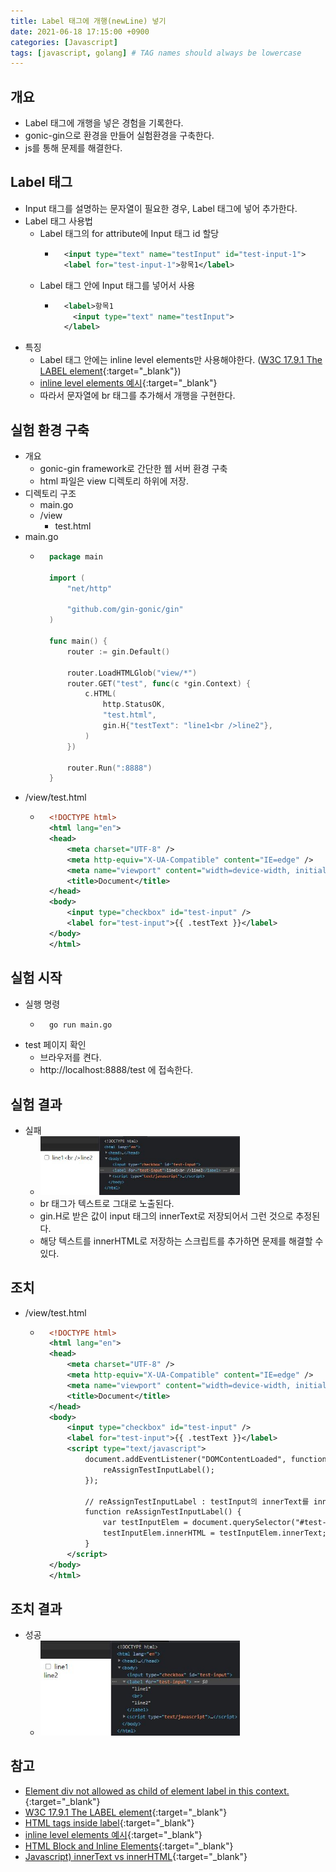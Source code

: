 ```yaml
---
title: Label 태그에 개행(newLine) 넣기
date: 2021-06-18 17:15:00 +0900
categories: [Javascript]
tags: [javascript, golang] # TAG names should always be lowercase
---
```


## 개요
- Label 태그에 개행을 넣은 경험을 기록한다.
- gonic-gin으로 환경을 만들어 실험환경을 구축한다.
- js를 통해 문제를 해결한다.

## Label 태그
- Input 태그를 설명하는 문자열이 필요한 경우, Label 태그에 넣어 추가한다.
- Label 태그 사용법
    - Label 태그의 for attribute에 Input 태그 id 할당
        - ~~~ xml
            <input type="text" name="testInput" id="test-input-1">
            <label for="test-input-1">항목1</label>
            ~~~
    - Label 태그 안에 Input 태그를 넣어서 사용
        - ~~~ xml
            <label>항목1
              <input type="text" name="testInput">
            </label>
            ~~~
- 특징
    - Label 태그 안에는 inline level elements만 사용해야한다. ([W3C 17.9.1 The LABEL element](https://www.w3.org/TR/html4/interact/forms.html#h-17.9.1){:target="\_blank"})
    - [inline level elements 예시](http://web.simmons.edu/~grovesd/comm244/notes/week4/block-inline){:target="\_blank"}
    - 따라서 문자열에 br 태그를 추가해서 개행을 구현한다.

## 실험 환경 구축
- 개요
    - gonic-gin framework로 간단한 웹 서버 환경 구축
    - html 파일은 view 디렉토리 하위에 저장.
- 디렉토리 구조
    - main.go
    - /view
        - test.html
- main.go
    - ~~~ go
        package main

        import (
            "net/http"

            "github.com/gin-gonic/gin"
        )

        func main() {
            router := gin.Default()

            router.LoadHTMLGlob("view/*")
            router.GET("test", func(c *gin.Context) {
                c.HTML(
                    http.StatusOK, 
                    "test.html", 
                    gin.H{"testText": "line1<br />line2"},
                )
            })

            router.Run(":8888")
        }
        ~~~
- /view/test.html
    - ~~~ xml
        <!DOCTYPE html>
        <html lang="en">
        <head>
            <meta charset="UTF-8" />
            <meta http-equiv="X-UA-Compatible" content="IE=edge" />
            <meta name="viewport" content="width=device-width, initial-scale=1.0" />
            <title>Document</title>
        </head>
        <body>
            <input type="checkbox" id="test-input" />
            <label for="test-input">{{ .testText }}</label>
        </body>
        </html>
        ~~~

## 실험 시작
- 실행 명령
    - ~~~bash
        go run main.go
        ~~~
- test 페이지 확인
    - 브라우저를 켠다.
    - http://localhost:8888/test 에 접속한다.

## 실험 결과
- 실패
    - <a href="/assets/img/2021-06-18-apply-innerHTML-in-label-tag/00-fail-page.jpg" target="_blank"><img src="/assets/img/2021-06-18-apply-innerHTML-in-label-tag/00-fail-page.jpg" width="70%"></a> 
    - br 태그가 텍스트로 그대로 노출된다.
    - gin.H로 받은 값이 input 태그의 innerText로 저장되어서 그런 것으로 추정된다.
    - 해당 텍스트를 innerHTML로 저장하는 스크립트를 추가하면 문제를 해결할 수 있다.

## 조치
- /view/test.html
    - ~~~ xml
        <!DOCTYPE html>
        <html lang="en">
        <head>
            <meta charset="UTF-8" />
            <meta http-equiv="X-UA-Compatible" content="IE=edge" />
            <meta name="viewport" content="width=device-width, initial-scale=1.0" />
            <title>Document</title>
        </head>
        <body>
            <input type="checkbox" id="test-input" />
            <label for="test-input">{{ .testText }}</label>
            <script type="text/javascript">
                document.addEventListener("DOMContentLoaded", function () {
                    reAssignTestInputLabel();
                });

                // reAssignTestInputLabel : testInput의 innerText를 innerHTML로 변경.
                function reAssignTestInputLabel() {
                    var testInputElem = document.querySelector("#test-input + label");
                    testInputElem.innerHTML = testInputElem.innerText;
                }
            </script>
        </body>
        </html>
        ~~~

## 조치 결과
- 성공
    - <a href="/assets/img/2021-06-18-apply-innerHTML-in-label-tag/01-success-page.jpg" target="_blank"><img src="/assets/img/2021-06-18-apply-innerHTML-in-label-tag/01-success-page.jpg" width="70%"></a> 


## 참고
- [Element div not allowed as child of element label in this context.](https://www.sitepoint.com/community/t/element-div-not-allowed-as-child-of-element-label-in-this-context-suppressing-further-errors-from-this-subtree/257008/6){:target="\_blank"}
- [W3C 17.9.1 The LABEL element](https://www.w3.org/TR/html4/interact/forms.html#h-17.9.1){:target="\_blank"}
- [HTML tags inside label](https://stackoverflow.com/questions/4461942/html-tags-inside-label){:target="\_blank"}
- [inline level elements 예시](http://web.simmons.edu/~grovesd/comm244/notes/week4/block-inline){:target="\_blank"}
- [HTML Block and Inline Elements](https://www.w3schools.com/html/html_blocks.asp){:target="\_blank"}
- [Javascript) innerText vs innerHTML](https://hi098123.tistory.com/83){:target="\_blank"}

